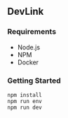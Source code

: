 ## DevLink

### Requirements

- Node.js
- NPM
- Docker

### Getting Started
```
npm install
npm run env
npm run dev
```
